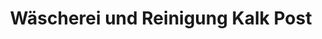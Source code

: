 ---
title: "Wäscherei und Reinigung Kalk Post"
url: /koeln/waescherei-und-reinigung-kalk-post/
shop: Wäscherei
---